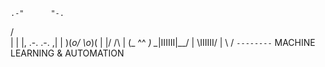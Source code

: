     .-"      "-.
   /            \
  |              |
  |,  .-.  .-.  ,|
  | )(_o/  \o_)( |
  |/     /\     \|
  (_     ^^     _)
   \__|IIIIII|__/
    | \IIIIII/ |
    \          /
     `--------`
MACHINE LEARNING & AUTOMATION
